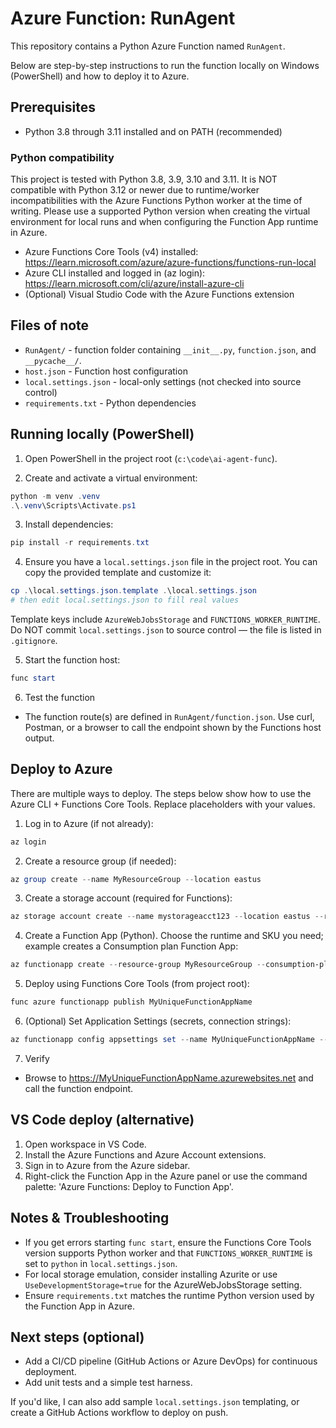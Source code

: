 # Azure Function: RunAgent

This repository contains a Python Azure Function named `RunAgent`.

Below are step-by-step instructions to run the function locally on Windows (PowerShell) and how to deploy it to Azure.

## Prerequisites
- Python 3.8 through 3.11 installed and on PATH (recommended)

### Python compatibility
This project is tested with Python 3.8, 3.9, 3.10 and 3.11. It is NOT compatible with Python 3.12 or newer due to runtime/worker incompatibilities with the Azure Functions Python worker at the time of writing. Please use a supported Python version when creating the virtual environment for local runs and when configuring the Function App runtime in Azure.
- Azure Functions Core Tools (v4) installed: https://learn.microsoft.com/azure/azure-functions/functions-run-local
- Azure CLI installed and logged in (az login): https://learn.microsoft.com/cli/azure/install-azure-cli
- (Optional) Visual Studio Code with the Azure Functions extension

## Files of note
- `RunAgent/` - function folder containing `__init__.py`, `function.json`, and `__pycache__/`.
- `host.json` - Function host configuration
- `local.settings.json` - local-only settings (not checked into source control)
- `requirements.txt` - Python dependencies

## Running locally (PowerShell)

1. Open PowerShell in the project root (`c:\code\ai-agent-func`).

2. Create and activate a virtual environment:

```powershell
python -m venv .venv
.\.venv\Scripts\Activate.ps1
```

3. Install dependencies:

```powershell
pip install -r requirements.txt
```

4. Ensure you have a `local.settings.json` file in the project root. You can copy the provided template and customize it:

```powershell
cp .\local.settings.json.template .\local.settings.json
# then edit local.settings.json to fill real values
```

Template keys include `AzureWebJobsStorage` and `FUNCTIONS_WORKER_RUNTIME`. Do NOT commit `local.settings.json` to source control — the file is listed in `.gitignore`.

5. Start the function host:

```powershell
func start
```

6. Test the function
- The function route(s) are defined in `RunAgent/function.json`. Use curl, Postman, or a browser to call the endpoint shown by the Functions host output.

## Deploy to Azure

There are multiple ways to deploy. The steps below show how to use the Azure CLI + Functions Core Tools. Replace placeholders with your values.

1. Log in to Azure (if not already):

```powershell
az login
```

2. Create a resource group (if needed):

```powershell
az group create --name MyResourceGroup --location eastus
```

3. Create a storage account (required for Functions):

```powershell
az storage account create --name mystorageacct123 --location eastus --resource-group MyResourceGroup --sku Standard_LRS
```

4. Create a Function App (Python). Choose the runtime and SKU you need; example creates a Consumption plan Function App:

```powershell
az functionapp create --resource-group MyResourceGroup --consumption-plan-location eastus --runtime python --runtime-version 3.9 --functions-version 4 --name MyUniqueFunctionAppName --storage-account mystorageacct123
```

5. Deploy using Functions Core Tools (from project root):

```powershell
func azure functionapp publish MyUniqueFunctionAppName
```

6. (Optional) Set Application Settings (secrets, connection strings):

```powershell
az functionapp config appsettings set --name MyUniqueFunctionAppName --resource-group MyResourceGroup --settings "MySetting=MyValue"
```

7. Verify
- Browse to https://MyUniqueFunctionAppName.azurewebsites.net and call the function endpoint.

## VS Code deploy (alternative)
1. Open workspace in VS Code.
2. Install the Azure Functions and Azure Account extensions.
3. Sign in to Azure from the Azure sidebar.
4. Right-click the Function App in the Azure panel or use the command palette: 'Azure Functions: Deploy to Function App'.

## Notes & Troubleshooting
- If you get errors starting `func start`, ensure the Functions Core Tools version supports Python worker and that `FUNCTIONS_WORKER_RUNTIME` is set to `python` in `local.settings.json`.
- For local storage emulation, consider installing Azurite or use `UseDevelopmentStorage=true` for the AzureWebJobsStorage setting.
- Ensure `requirements.txt` matches the runtime Python version used by the Function App in Azure.

## Next steps (optional)
- Add a CI/CD pipeline (GitHub Actions or Azure DevOps) for continuous deployment.
- Add unit tests and a simple test harness.

If you'd like, I can also add sample `local.settings.json` templating, or create a GitHub Actions workflow to deploy on push.
